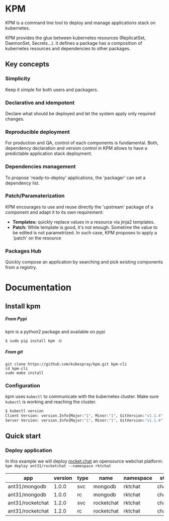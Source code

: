 # KPM
KPM is a command line tool to deploy and manage applications stack on kubernetes.

KPM provides the glue between kubernetes resources (ReplicatSet, DaemonSet, Secrets...). it defines a package has a composition of kubernetes resources and dependencies to other packages.
 

## Key concepts 

### Simplicity

Keep it simple for both users and packagers.

### Declarative and idempotent 

Declare what should be deployed and let the system apply only required changes.

### Reproducible deployment 

For production and QA, control of each components is fundamental. 
Both, dependency declaration and version control in KPM allows to have a predictable application stack deployment.

### Dependencies management

To propose 'ready-to-deploy' applications, the 'packager' can set a dependency list. 

### Patch/Paramaterization

KPM encourages to use and reuse directly the 'upstream' package of a component and adapt it to its own requirement: 
- <b>Templates:</b> quickly replace values in a resource via jinja2 templates. 
- <b>Patch:</b>  While template is good, it's not enough. Sometime the value to be edited is not parametrized. In such case, KPM proposes to apply a 'patch' on the resource 

### Packages Hub
Quickly compose an application by searching and pick existing components from a registry.


# Documentation
## Install kpm

##### From Pypi

kpm is a python2 package and available on pypi
```
$ sudo pip install kpm -U
````

##### From git

```
git clone https://github.com/kubespray/kpm.git kpm-cli
cd kpm-cli
sudo make install
```

### Configuration

kpm uses `kubectl` to communicate with the kubernetes cluster. 
Make sure `kubectl` is working and reaching the cluster.

```bash
$ kubectl version
Client Version: version.Info{Major:"1", Minor:"1", GitVersion:"v1.1.4", GitCommit:"a5949fea3a91d6a50f40a5684e05879080a4c61d", GitTreeState:"clean"}
Server Version: version.Info{Major:"1", Minor:"1", GitVersion:"v1.1.4", GitCommit:"a5949fea3a91d6a50f40a5684e05879080a4c61d", GitTreeState:"clean"}

```

## Quick start

### Deploy application

In this example we will deploy [rocket.chat](https://github.com/RocketChat/Rocket.Chat) an opensource webchat platform: 
`kpm deploy ant31/rocketchat --namespace rktchat`

 app       | version  |  type  | name | namespace | status |
-----------|----------|--------|------|-----------|--------|
ant31/mongodb     | 1.0.0 | svc| mongodb |    rktchat |     changed|
ant31/mongodb     | 1.0.0 | rc | mongodb  |   rktchat  |    changed|
ant31/rocketchat  | 1.2.0 | svc| rocketchat | rktchat  |    changed|
ant31/rocketchat  | 1.2.0 | rc | rocketchat |  rktchat |    changed|
